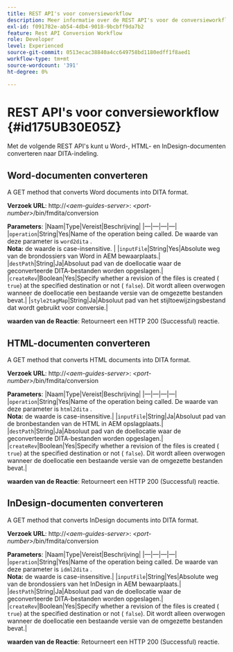 ```yaml
---
title: REST API's voor conversieworkflow
description: Meer informatie over de REST API's voor de conversieworkflow
exl-id: f091782e-ab54-4db4-9018-9bcbff9da7b2
feature: Rest API Conversion Workflow
role: Developer
level: Experienced
source-git-commit: 0513ecac38840a4cc649758bd1180edff1f8aed1
workflow-type: tm+mt
source-wordcount: '391'
ht-degree: 0%

---
```


# REST API&#39;s voor conversieworkflow {#id175UB30E05Z}

Met de volgende REST API&#39;s kunt u Word-, HTML- en InDesign-documenten converteren naar DITA-indeling.

## Word-documenten converteren

A GET method that converts Word documents into DITA format.

**Verzoek URL**:
http://*&lt;aem-guides-server\>*: *&lt;port-number\>*/bin/fmdita/conversion

**Parameters**:
|Naam|Type|Vereist|Beschrijving|
|—|—|—|—|
|``operation``|String|Yes|Name of the operation being called. De waarde van deze parameter is ``word2dita`` . <br> **Nota:** de waarde is case-insensitive. |
|`inputFile`|String|Yes|Absolute weg van de brondossiers van Word in AEM bewaarplaats.|
|`destPath`|String|Ja|Absoluut pad van de doellocatie waar de geconverteerde DITA-bestanden worden opgeslagen.|
|`createRev`|Boolean|Yes|Specify whether a revision of the files is created \( `true`\) at the specified destination or not \( `false`\). Dit wordt alleen overwogen wanneer de doellocatie een bestaande versie van de omgezette bestanden bevat.|
|`style2tagMap`|String|Ja|Absoluut pad van het stijltoewijzingsbestand dat wordt gebruikt voor conversie.|

**waarden van de Reactie**:
Retourneert een HTTP 200 \(Successful\) reactie.

## HTML-documenten converteren

A GET method that converts HTML documents into DITA format.

**Verzoek URL**:
http://*&lt;aem-guides-server\>*: *&lt;port-number\>*/bin/fmdita/conversion

**Parameters**:
|Naam|Type|Vereist|Beschrijving|
|—|—|—|—|
|`operation`|String|Yes|Name of the operation being called. De waarde van deze parameter is ``html2dita`` . <br> **Nota:** de waarde is case-insensitive.|
|`inputFile`|String|Ja|Absoluut pad van de bronbestanden van de HTML in AEM opslagplaats.|
|`destPath`|String|Ja|Absoluut pad van de doellocatie waar de geconverteerde DITA-bestanden worden opgeslagen.|
|`createRev`|Boolean|Yes|Specify whether a revision of the files is created \( `true`\) at the specified destination or not \( `false`\). Dit wordt alleen overwogen wanneer de doellocatie een bestaande versie van de omgezette bestanden bevat.|

**waarden van de Reactie**:
Retourneert een HTTP 200 \(Successful\) reactie.

## InDesign-documenten converteren

A GET method that converts InDesign documents into DITA format.

**Verzoek URL**:
http://*&lt;aem-guides-server\>*: *&lt;port-number\>*/bin/fmdita/conversion

**Parameters**:
|Naam|Type|Vereist|Beschrijving|
|—|—|—|—|
|``operation``|String|Yes|Name of the operation being called. De waarde van deze parameter is ``idml2dita`` . <br> **Nota:** de waarde is case-insensitive.|
|`inputFile`|String|Yes|Absolute weg van de brondossiers van het InDesign in AEM bewaarplaats.|
|`destPath`|String|Ja|Absoluut pad van de doellocatie waar de geconverteerde DITA-bestanden worden opgeslagen.|
|`createRev`|Boolean|Yes|Specify whether a revision of the files is created \( `true`\) at the specified destination or not \( `false`\). Dit wordt alleen overwogen wanneer de doellocatie een bestaande versie van de omgezette bestanden bevat.|

**waarden van de Reactie**:
Retourneert een HTTP 200 \(Successful\) reactie.
